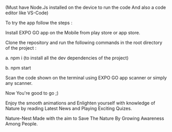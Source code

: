 (Must have Node.Js installed on the device to run the code And also a code editor like VS-Code)

To try the app follow the steps :

Install EXPO GO app on the Mobile from play store or app store.

Clone the repository and run the following commands in the root directory of the project :

a. npm i (to install all the dev dependencies of the project)

b. npm start

Scan the code shown on the terminal using EXPO GO app scanner or simply any scanner.

Now You're good to go ;)

Enjoy the smooth animations and Enlighten yourself with knowledge of Nature by reading Latest News and Playing Exciting Quizes.

Nature-Nest Made with the aim to Save The Nature By Growing Awareness Among People.
